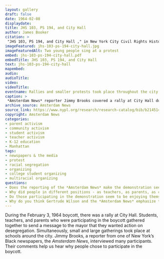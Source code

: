 ```yaml
--- 
layout: gallery
draft: false
date: 1964-02-08
displaydate: 
title: JHS 103, PS 194, and City Hall 
author: James Booker
citation: >
 "JHS 103, PS 194, and City Hall ," in New York City Civil Rights History Project, Accessed: [Month Day, Year], https://nyccivilrightshistory.org/topics/boycotting-ny-schools/1964-boycotts/jhs-103-ps-194-city-hall.
imageFeatured: jhs-103-ps-194-city-hall.jpg
imageFeaturedAlt: Two young people sing at a protest
embed: jhs-103-ps-194-city-hall.pdf
embedTitle: JHS 103, PS 194, and City Hall 
text: jhs-103-ps-194-city-hall
mapembed: 
audio: 
audioTitle: 
video: 
videoTitle: 
eventname: Rallies and smaller protests took place throughout the city as part of the school boycott.
caption: >
 *Amsterdam News* reporter Jimmy Brooks covered a rally at City Hall during the February 3, 1964 boycott, and smaller protests at schools around the city.  
archive_source: Amsterdam News
source_link: https://www.nypl.org/research/research-catalog/bib/b21451436
copyright: Amsterdam News
categories:
- parent activism
- community activism
- student activism
- teacher activism
- K-12 education
- Manhattan
tags:
- newspapers & the media
- protest
- racial segregation
- organizing
- college student organizing
- multiracial organizing
questions:
- Does the reporting of the *Amsterdam News* make the demonstration seem like a success or a failure? What evidence do you see in the source? 
- Why did people in different positions - as teachers, as parents, as college students, some Black, some white - choose to participate in the boycott? 
- Do those participating in the demonstration seem to be enjoying themselves? Explain your answer.
- Why do you think Gertrude Wilson and the *Amsterdam News* emphasize the racial and class diversity of those supporting the boycott? Why is this important?
--- 
```


During the February 3, 1964 boycott, there was a rally at City Hall. Students, teachers, and parents who were participating in the boycott gathered together to send a message to the mayor that they wanted action on desegregation. Simultaneously, small and large gatherings took place at schools around the city. Jimmy Brooks, a reporter from one of New York’s Black newspapers, the *Amsterdam News*, interviewed many participants. Their comments help us hear why people chose to participate in the boycott.
